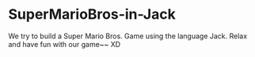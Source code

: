 # SuperMarioBros-in-Jack
We try to build a Super Mario Bros. Game using the language Jack.
Relax and have fun with our game~~ XD
